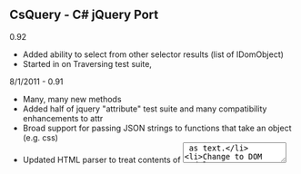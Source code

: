 ## CsQuery - C# jQuery Port

0.92
- Added ability to select from other selector results (list of IDomObject)
- Started in on Traversing test suite, 

8/1/2011 - 0.91
- Many, many new methods
- Added half of jquery "attribute" test suite and many compatibility enhancements to attr
- Broad support for passing JSON strings to functions that take an object (e.g. css)
- Updated HTML parser to treat contents of <textarea> as text.
- Change to DOM model so most methods/properties of IDomElement are also in IDomObject with default behavior

7/29/2011 - 0.90

- Added many new utility functions: Extend, ToJSON, ParseJSON, and some more methods
- Extend works by returning ExpandoObjects, but can take anything as its source
- Added test suite. Started adding applicable jQuery unit tests (got through most of Core)
- Updated DOM model to more closely match actual browser DOM
  - Some IDomElement properties became part of IDomObject to simplify access to different element types.
    Because enumerators need to return IDomObject to handle all node types, but most of the time you are interested in
	IDomElement properties, common properties were moved to the base interaface and will return no data and thrown
	an exception if attempting to set for an invalid node type. 
  - Add/Remove/Insert operations have become part of the ChildNode object
  - This will probably change some more to continue to more closely match the browser DOM.


7/19/2011

- Added "select" and "textarea" functionality to val()
- Added Val(IEnumerable<object>) which allows setting multiple-select option lists from any array
- Indexer access works for IDomElement and IEnumerable<IDomElement> easing wrapping of elements.
- Improvements to selection engine - uses index for subqueries whenever possible now.

7/13/2011 - 0.6.2.

- Bug in Base62 function. Learned "don't reinvent" lesson.
- Added support for UpdatePanel processing in Server module. ASP.NET encodes updatepanel data with a length checksum
  which causes the client code to break if you alter anything. Server module now parses it an provides direct access
  to the components of each updatepanel.
- Added ability to select DocType 
- Fixed a problem with cloning. Clones now create their own DOM/index when created. This adds a little overhead when 
  cloning but otherwise it created special cases for clones. This makes much mores sense, it is consistent.
- Actually live tested this against a big ugly asp.net web page, fixed a few bugs, and it works!
- Handle "quoted" and non-quoted comment types
- Finish implementing DOM interfaces
- Handle CDATA
- Better handling of broken close tags (seek nearest match up tree, if none found, ignore, optionally remove)
- Add "DomRenderingOptions" to control handing of bad tags (remove) and allow removing comments
- SELECT not returning a new DOM object. (Should it select within the current CSQ? Or just use Find?)

7/13/2011 - 0.6.1

- Changed selection index to use range selectors, allowing indexed performance across any subset
- Bugfixes in HTML parser (was omitting top-level elements with no children, e.g. doctype)
- added Get()
- Refactored DOM object model to use interfaces properly
- Added DOM objects for text, comment, doctype nodes
- Added "NodeType" property to DOM elements
- Ensured selection results are output in the order they appear in the DOM regardless of where they were added during a single selection operation


7/3/2011 - Version 0.6

- Added a bunch of selectors
- Remodel the engine to support descendent/child selectors
- Changes to the DOM objets to better support cloning, css and style transparently

7/1/2011 - Version 0.5 

TODO

Rendering attributes without quotes (when setting doctype to HTML4) seems to break things - must not be handling some condition properly
   * This needs to be an option, not a function of doctype

(c) 2011 James Treworgy
MIT License

Requires: .NET 4.0 Framework


FEATURES:

- Fast, non-recursive, forgiving HTML parser
- Extensible with simple plugin model (see Server folder) 
- Included plugin to handle form postback values (e.g. update DOM with values from form posts)
- It's just like jQuery

SHORTCOMINGS

- Subset of jQuery API
- DOM model does not exactly match browser DOM API. Am not sure whether the convenience of having
  a better API outwieighs the lack of portability between client and server - may revisit this.
- Some nuances of element properties (e.g."checked") may not exactly mimic browser behavior. This isn't consistent across browsers though,


**Object Model**

    CsQuery               like $, a jQuery object
    Selectors             a Selectors object (contains one or more Selector objects, defines a selection set)
    Selector              a single selector

    CsQuery.Dom           The DOM. This is parsed from the html provided when a CsQuery is created. 
                          CsQuery objects that are created as a result of methods all reference the .Dom from the uppermost object.
    CsQuery.Elements      results of the selection
    CsQuery.Selectors     current selectors applied to create the Elements

	INTERFACES 

    IDomObject            any element in the DOM (all interfaces inherit this)
	IDomSpecialElement    any element that contains its information in the tag itself (comments, doctype, cdata)

	IDomContainer         Any DOM element that can contain other elements

    IDomRoot              The DOM itself
	    :IDomContainer
    IDomElement           A regular DOM element
	    :IDomContainer
	IDomText              A text node
	   :IDomSpecialElement
	IDomInvalidElement    A text node that looks like an HTML closing tag, but is mismatched (treated like text)
	   :IDomText
	IDomComment           A comment
	   :IDomSpecialElement
	IDomCData             A CDATA node
	   :IDomSpecialElement
	IDomDocumentType      A doctype node
	   :IDomSpecialElement

	ABSTRACT CLASSES

	DomContainer<T>:  DomObject<T>
	DomObject<T>: IDomObject

	OBJECTS

	DomRoot: DomContainer, IDomRoot
	DomDocumentType: DomContainer, IDomRoot
	DomElement: DomContainer, IDomElement
	DomText: IDomText
	DomInvalidElement: IDomInvalidElement
	DomComment: IDomComment
	DomCData: IDomCData
	DomDocumentType: IDomDocumentType


**Create DOM**

    var d = CsQuery.Create(html);
	var d = CsQuery.CreateFromElement(IDomObject e);
	var d = CsQuery.CreateFromElement(IEnumerable<IDomObject> e);

**Create a new jQuery from existing one**

    var d = new CsQuery("div",d);  <= First parm is a selector, second is an existing CsQuery object. Internally, this method is
                                       used for many methods to create the return object. Like jQuery, CsQuery returns a new object
                                       for most methods, except for methods designed to affect the DOM like "remove" and "append."

	var d = new CsQuery(IDomObject e, CsQuery context);
	var d = new CsQuery(IEnumerable<IDomObject> e, CsQuery context);
	
	var d = new CsQuery(CsQuery context)  <= Copies exactly

**Selecting**

A CsQuery object is representative of a specific DOM. Unlike a web browser, you can have any number of DOMs - each CsQuery is bound to the dom from which it
was created using one of the static methods.

The Select method creates a selection in that object. If subselection methods are used before a Select, then the top-level elements of the DOM are returned
as the selection. 

    var d = CsQuery.Select("selector"); <= this is the equivalent of $('selector');

This would return matches *within the children* of the top level matches. Assuming your DOM was created from a fully formed HTML document, this would be 
the children of the <html> element.
    
	var d = CsQuery.Find("body");  <= return just the body
	var d = CsQuery.Find("html");  <= returns nothing - html is a top-level element

	var d = CsQuery.Select("html") <= returns the DOM (except for any text nodes that may exist outside the <html> tag
	var d = CsQuery.Select("body") <= same result as .Find("body")

**Render DOM**

    string html = d.Render();

**Inspect HTML**

    d.Find('div')[0].html   <= [0] returns a DomElement object (just like a dom element in javascript). 
                               html renders its html. InnerHtml renders its inner html (just like javascript)

**Each**

    d.Find('div').Each((index,e) => {
        if (index==1) {
           d.Remove(e);
        }
    });

**Everything Else**

Matches jQuery syntax


**Implemented selectors so far**

    tagname
    .class
    #id
     
    [attr]            attribute exists
    [attr="value"]    attribute equals
    [attr^="value"]   attribute starts with
    [attr*="value"]   attribute contains
    [attr~="value"]   attribute contains word
    [attr!="value"]   attribute not equal (nor does not exist)
    [attr$="value"]   attribute ends with
    
    :checked          checked
    :contains         
    :disabled
    :enabled
    :selected
	    
	:eq(n)            nth matching result
    :gt(n)
	:lt(n)
	:even
    :odd
    :first
	:last
	
    :file
    :button           type="button" or <button>
    :checkbox         type="checkbox"    
	

    selectorA, selectorB 	cumulative selector
    selectorA selectorB		descendant selector
    selecotrA > selectorB	child selector


**Implemented methods so far:**

    jQuery (create new jQuery object from existing object, HTML, or DOM element(s))

    Add
	AddClass
    Append
    Attr
    Before
    Children
    Clone
    Css
    Each (uses delegates - can pass a function delegate or anonymous function)
    Eq
    Find
    First
    Hide
    InsertAfter
    Is
    Next
    Parent
    Prev
    Remove
	RemoveClass
    ReplaceWith
    Show
    Val

**Special/Nonstandard Methods:**
    
    Select(selector)
    
Because there's no notion of a global DOM in a C# app, the DOM is part of a CsQuery object. Each
object that gets created as a result of a selection refers to the root object which was created
from an HTML string or elements. Therefore the "Select" method is the equivalent of $('selector').

    CssGet
    
Same as Css( name ) to get a style. This signature is used to assign Css from a JSON object in
this implementation (as this is the more useful/more common usage).

**Other Methods**

    SelectionHtml()

Returns the full HTML for each element in the selection, separated by commas.

    SelectionElements()

Returns the markup for each element in the selection excluding inner HTML and children.

   Render()

Render the entire DOM as a string.